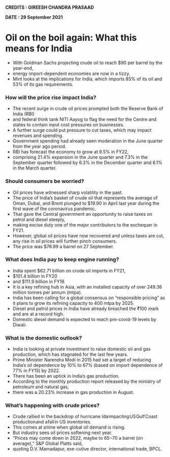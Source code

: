 **CREDITS : GIREESH CHANDRA PRASAAD**

**DATE : 29 September 2021**

# Oil on the boil again: What this means for India
- With Goldman Sachs projecting crude oil to reach $90 per barrel by the year-end,
- energy import-dependent economies are now in a tizzy.
- Mint looks at the implications for India, which imports 85% of its oil and 53% of its gas requirements.

### How will the price rise impact India?
- The recent surge in crude oil prices prompted both the Reserve Bank of India (RBI)
- and federal think tank NITI Aayog to flag the need for the Centre and states to contain input cost pressures on businesses.
- A further surge could put pressure to cut taxes, which may impact revenues and spending.
- Government spending had already seen moderation in the June quarter from the year ago period.
- RBI has forecast the economy to grow at 9.5% in FY22,
- comprising 21.4% expansion in the June quarter and 7.3% in the September quarter followed by 6.3% in the December quarter and 6.1% in the March quarter.

### Should consumers be worried?
- Oil prices have witnessed sharp volatility in the past.
- The price of India’s basket of crude oil that represents the average of Oman, Dubai, and Brent plunged to $19.90 in April last year during the first wave of the coronavirus pandemic.
- That gave the Central government an opportunity to raise taxes on petrol and diesel steeply,
- making excise duty one of the major contributors to the exchequer in FY21.
- However, global oil prices have now recovered and unless taxes are cut, any rise in oil prices will further pinch consumers.
- The price was $76.89 a barrel on 27 September.

### What does India pay to keep engine running?
- India spent $62.71 billion on crude oil imports in FY21,
- $101.4 billion in FY20
- and $111.9 billion in FY19.
- It is a key refining hub in Asia, with an installed capacity of over 249.36 million tonnes per annum (mtpa).
- India has been calling for a global consensus on “responsible pricing” as it plans to grow its refining capacity to 400 mtpa by 2025.
- Diesel and petrol prices in India have already breached the ₹100 mark and are at a record high.
- Domestic diesel demand is expected to reach pre-covid-19 levels by Diwali.

### What is the domestic outlook?
- India is looking at private investment to raise domestic oil and gas production, which has stagnated for the last few years.
- Prime Minister Narendra Modi in 2015 had set a target of reducing India’s oil dependence by 10% to 67% (based on import dependence of 77% in FY15) by 2022.
- There has been an uptick in India’s gas production.
- According to the monthly production report released by the ministry of petroleum and natural gas,
- there was a 20.23% increase in gas production in August.

### What’s happening with crude prices?
- Crude rallied in the backdrop of hurricane Ida impacting US Gulf Coast production and a fall in US inventories.
- This comes at a time when global oil demand is rising.
- But industry sees oil prices softening next year.
- “Prices may come down in 2022, maybe to $65-$70 a barrel (on average),” S&P Global Platts said,
- quoting D.V. Mamadapur, exe-cutive director, international trade, BPCL.
